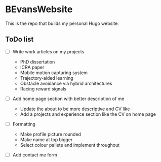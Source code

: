 # BEvansWebsite

This is the repo that builds my personal Hugo website.

## ToDo list

- [ ] Write work articles on my projects
    - PhD dissertation
    - ICRA paper
    - Mobile motion capturing system
    - Trajectory-aided learning
    - Obstacle avoidance via hybrid architectures
    - Racing reward signals
- [ ] Add home page section with better description of me
    - Update the about to be more descriptive and CV like
    - Add a projects and experience section like the CV on home page
- [ ] Formatting
    - Make profile picture rounded
    - Make name at top bigger
    - Select colour pallete and implement throughout
- [ ] Add contact me form



